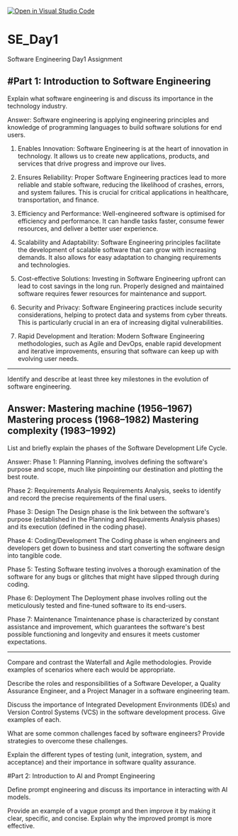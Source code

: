 [![Open in Visual Studio Code](https://classroom.github.com/assets/open-in-vscode-2e0aaae1b6195c2367325f4f02e2d04e9abb55f0b24a779b69b11b9e10269abc.svg)](https://classroom.github.com/online_ide?assignment_repo_id=18437239&assignment_repo_type=AssignmentRepo)
# SE_Day1
Software Engineering Day1 Assignment

#Part 1: Introduction to Software Engineering
--------------------------------------------------------------------------------------------------------------------------------------------------------------------------------
Explain what software engineering is and discuss its importance in the technology industry.

Answer:
Software engineering is applying engineering principles and knowledge of programming languages to build software solutions for end users. 
1) Enables Innovation: Software Engineering is at the heart of innovation in technology. It allows us to create new applications, products, and services that drive progress and improve our lives. 

2) Ensures Reliability: Proper Software Engineering practices lead to more reliable and stable software, reducing the likelihood of crashes, errors, and system failures. This is crucial for critical applications in healthcare, transportation, and finance. 

3) Efficiency and Performance: Well-engineered software is optimised for efficiency and performance. It can handle tasks faster, consume fewer resources, and deliver a better user experience. 

4) Scalability and Adaptability: Software Engineering principles facilitate the development of scalable software that can grow with increasing demands. It also allows for easy adaptation to changing requirements and technologies. 

5) Cost-effective Solutions: Investing in Software Engineering upfront can lead to cost savings in the long run. Properly designed and maintained software requires fewer resources for maintenance and support. 

6) Security and Privacy: Software Engineering practices include security considerations, helping to protect data and systems from cyber threats. This is particularly crucial in an era of increasing digital vulnerabilities. 

7) Rapid Development and Iteration: Modern Software Engineering methodologies, such as Agile and DevOps, enable rapid development and iterative improvements, ensuring that software can keep up with evolving user needs. 
--------------------------------------------------------------------------------------------------------------------------------------------------------------------------------
Identify and describe at least three key milestones in the evolution of software engineering.

Answer:
Mastering machine (1956–1967)
Mastering process (1968–1982)
Mastering complexity (1983–1992)
--------------------------------------------------------------------------------------------------------------------------------------------------------------------------------
List and briefly explain the phases of the Software Development Life Cycle.

Answer:
Phase 1: Planning
Planning, involves defining the software's purpose and scope, much like pinpointing our destination and plotting the best route.

Phase 2: Requirements Analysis
Requirements Analysis, seeks to identify and record the precise requirements of the final users.

Phase 3: Design
The Design phase is the link between the software's purpose (established in the Planning and Requirements Analysis phases) and its execution (defined in the coding phase).

Phase 4: Coding/Development
The Coding phase is when engineers and developers get down to business and start converting the software design into tangible code.

Phase 5: Testing
Software testing involves a thorough examination of the software for any bugs or glitches that might have slipped through during coding.

Phase 6: Deployment
The Deployment phase involves rolling out the meticulously tested and fine-tuned software to its end-users.

Phase 7: Maintenance
Tmaintenance phase is characterized by constant assistance and improvement, which guarantees the software's best possible functioning and longevity and ensures it meets customer expectations.

--------------------------------------------------------------------------------------------------------------------------------------------------------------------------------
Compare and contrast the Waterfall and Agile methodologies. Provide examples of scenarios where each would be appropriate.


Describe the roles and responsibilities of a Software Developer, a Quality Assurance Engineer, and a Project Manager in a software engineering team.


Discuss the importance of Integrated Development Environments (IDEs) and Version Control Systems (VCS) in the software development process. Give examples of each.


What are some common challenges faced by software engineers? Provide strategies to overcome these challenges.


Explain the different types of testing (unit, integration, system, and acceptance) and their importance in software quality assurance.


#Part 2: Introduction to AI and Prompt Engineering


Define prompt engineering and discuss its importance in interacting with AI models.


Provide an example of a vague prompt and then improve it by making it clear, specific, and concise. Explain why the improved prompt is more effective.
